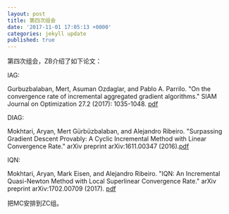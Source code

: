 ```yaml
---
layout: post
title: 第四次组会
date: '2017-11-01 17:05:13 +0000'
categories: jekyll update
published: true
--- 
```

第四次组会，ZB介绍了如下论文：

IAG:

Gurbuzbalaban, Mert, Asuman Ozdaglar, and Pablo A. Parrilo. "On the convergence rate of incremental aggregated gradient algorithms." SIAM Journal on Optimization 27.2 (2017): 1035-1048. [pdf](https://arxiv.org/pdf/1506.02081.pdf)

DIAG:

Mokhtari, Aryan, Mert Gürbüzbalaban, and Alejandro Ribeiro. "Surpassing Gradient Descent Provably: A Cyclic Incremental Method with Linear Convergence Rate." arXiv preprint arXiv:1611.00347 (2016).[pdf](https://arxiv.org/pdf/1611.00347.pdf)

IQN:

Mokhtari, Aryan, Mark Eisen, and Alejandro Ribeiro. "IQN: An Incremental Quasi-Newton Method with Local Superlinear Convergence Rate." arXiv preprint arXiv:1702.00709 (2017). [pdf](https://arxiv.org/pdf/1702.00709.pdf)

把MC安排到ZC组。                                                                                                                                                                  
